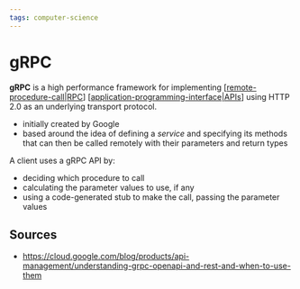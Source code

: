 ```yaml
---
tags: computer-science
---
```


# gRPC

**gRPC** is a high performance framework for implementing [[remote-procedure-call|RPC]] [[application-programming-interface|APIs]] using HTTP 2.0 as an underlying transport protocol.

- initially created by Google
- based around the idea of defining a _service_ and specifying its methods that can then be called remotely with their parameters and return types

A client uses a gRPC API by:

- deciding which procedure to call
- calculating the parameter values to use, if any
- using a code-generated stub to make the call, passing the parameter values

## Sources

- <https://cloud.google.com/blog/products/api-management/understanding-grpc-openapi-and-rest-and-when-to-use-them>

[//begin]: # "Autogenerated link references for markdown compatibility"
[remote-procedure-call|RPC]: remote-procedure-call "RPC: Remote Procedure Call"
[application-programming-interface|APIs]: application-programming-interface "Application Programming Interface (API)"
[//end]: # "Autogenerated link references"
